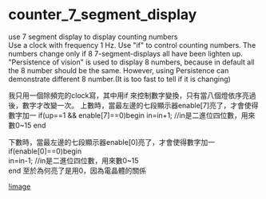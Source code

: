 # counter_7_segment_display
use 7 segment display to display counting numbers<br />
Use a clock with frequency 1 Hz.
Use "if" to control counting numbers.
The numbers change only if 8 7-segment-displays all have been lighten up.
"Persistence of vision" is used to display 8 numbers, because in default all the 8 number should be the same.
However, using Persistence can demonstrate different 8 number.(It is too fast to tell if it is changing)

我只用一個除頻完的clock寫，其中用if 來控制數字變換，只有當八個燈依序亮過後，數字才改變一次。
上數時，當最左邊的七段顯示器enable[7]亮了，才會使得數字加一
if(up==1 && enable[7]==0)begin
					in=in+1;  //in是二進位四位數，用來數0~15
				end
        
下數時，當最左邊的七段顯示器enable[0]亮了，才會使得數字加一
if(enable[0]==0)begin             
					in=in-1; //in是二進位四位數，用來數0~15                                       
				end
至於為何亮了是用0，因為電晶體的關係

[!image](https://github.com/skyMei-J/counter_7_segment_display/blob/master/ddd.png)

